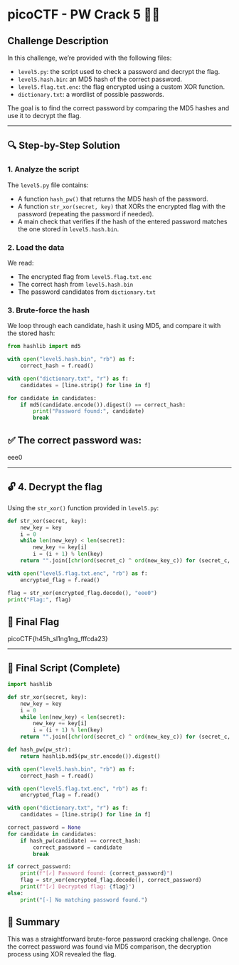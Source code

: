 # picoCTF - PW Crack 5 🧠🔐

## Challenge Description

In this challenge, we’re provided with the following files:

- `level5.py`: the script used to check a password and decrypt the flag.
- `level5.hash.bin`: an MD5 hash of the correct password.
- `level5.flag.txt.enc`: the flag encrypted using a custom XOR function.
- `dictionary.txt`: a wordlist of possible passwords.

The goal is to find the correct password by comparing the MD5 hashes and use it to decrypt the flag.

---

## 🔍 Step-by-Step Solution

### 1. Analyze the script

The `level5.py` file contains:

- A function `hash_pw()` that returns the MD5 hash of the password.
- A function `str_xor(secret, key)` that XORs the encrypted flag with the password (repeating the password if needed).
- A main check that verifies if the hash of the entered password matches the one stored in `level5.hash.bin`.

### 2. Load the data

We read:

- The encrypted flag from `level5.flag.txt.enc`
- The correct hash from `level5.hash.bin`
- The password candidates from `dictionary.txt`

### 3. Brute-force the hash

We loop through each candidate, hash it using MD5, and compare it with the stored hash:

```python
from hashlib import md5

with open("level5.hash.bin", "rb") as f:
    correct_hash = f.read()

with open("dictionary.txt", "r") as f:
    candidates = [line.strip() for line in f]

for candidate in candidates:
    if md5(candidate.encode()).digest() == correct_hash:
        print("Password found:", candidate)
        break
```
## ✅ The correct password was: 
eee0

---

## 🔓 4. Decrypt the flag

Using the `str_xor()` function provided in `level5.py`:

```python
def str_xor(secret, key):
    new_key = key
    i = 0
    while len(new_key) < len(secret):
        new_key += key[i]
        i = (i + 1) % len(key)
    return "".join([chr(ord(secret_c) ^ ord(new_key_c)) for (secret_c, new_key_c) in zip(secret, new_key)])

with open("level5.flag.txt.enc", "rb") as f:
    encrypted_flag = f.read()

flag = str_xor(encrypted_flag.decode(), "eee0")
print("Flag:", flag)
```
## 🏁 Final Flag
picoCTF{h45h_sl1ng1ng_fffcda23}


---

## 🧾 Final Script (Complete)

```python
import hashlib

def str_xor(secret, key):
    new_key = key
    i = 0
    while len(new_key) < len(secret):
        new_key += key[i]
        i = (i + 1) % len(key)
    return "".join([chr(ord(secret_c) ^ ord(new_key_c)) for (secret_c, new_key_c) in zip(secret, new_key)])

def hash_pw(pw_str):
    return hashlib.md5(pw_str.encode()).digest()

with open("level5.hash.bin", "rb") as f:
    correct_hash = f.read()

with open("level5.flag.txt.enc", "rb") as f:
    encrypted_flag = f.read()

with open("dictionary.txt", "r") as f:
    candidates = [line.strip() for line in f]

correct_password = None
for candidate in candidates:
    if hash_pw(candidate) == correct_hash:
        correct_password = candidate
        break

if correct_password:
    print(f"[✓] Password found: {correct_password}")
    flag = str_xor(encrypted_flag.decode(), correct_password)
    print(f"[✓] Decrypted flag: {flag}")
else:
    print("[-] No matching password found.")
```
## 🧠 Summary
This was a straightforward brute-force password cracking challenge. Once the correct password was found via MD5 comparison, the decryption process using XOR revealed the flag.




